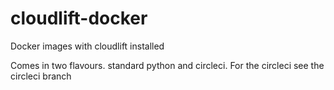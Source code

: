 # cloudlift-docker
Docker images with cloudlift installed


Comes in two flavours. standard python and circleci.
For the circleci see the circleci branch
